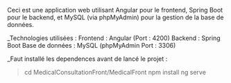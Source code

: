 Ceci est une application web utilisant Angular pour le frontend, Spring Boot pour le backend, et MySQL (via phpMyAdmin) pour la gestion de la base de données.

_Technologies utilisées :
Frontend : Angular (Port : 4200)
Backend : Spring Boot
Base de données : MySQL (phpMyAdmin Port : 3306)

_Faut installé les dependences avant de lancé le projet :
> cd MedicalConsultationFront/MedicalFront 
> npm install
> ng serve

